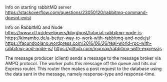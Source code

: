 Info on starting rabbitMQ server
https://stackoverflow.com/questions/23050120/rabbitmq-command-doesnt-exist

Info on RabbitMQ and Node
https://www.ctl.io/developers/blog/post/tutorial-rabbitmq-node-js
https://kimambo.de/a-better-way-to-work-with-rabbitmq-and-nodejs/
https://facundoolano.wordpress.com/2016/06/26/real-world-rpc-with-rabbitmq-and-node-js/
https://github.com/murnax/rabbitmq-with-expressjs

The message producer (client) sends a message to the message broker via AMPQ protocol. The worker pulls this message off the queue and hits our Express router. This router then makes a post request to the database using the data sent in the message, namely response-type and response-time.

